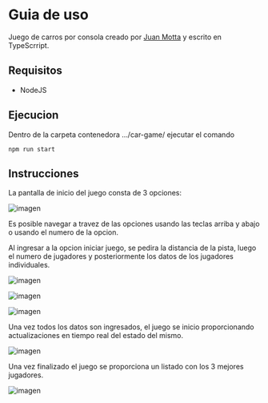 # Guia de uso

Juego de carros por consola creado por [Juan Motta](https://github.com/Juan-Motta) y escrito en TypeScrript.

## Requisitos

* NodeJS

## Ejecucion

Dentro de la carpeta contenedora .../car-game/ ejecutar el comando
```
npm run start
```

## Instrucciones

La pantalla de inicio del juego consta de 3 opciones:

![imagen](https://user-images.githubusercontent.com/78517969/128608576-067a5e8e-d22b-40dc-8b69-f88daac5c413.png)

Es posible navegar a travez de las opciones usando las teclas arriba y abajo o usando el numero de la opcion.

Al ingresar a la opcion iniciar juego, se pedira la distancia de la pista, luego el numero de jugadores y posteriormente los datos de los jugadores individuales.

![imagen](https://user-images.githubusercontent.com/78517969/128608622-dfdd80e7-2eb3-439c-9876-ccf3a307f002.png)

![imagen](https://user-images.githubusercontent.com/78517969/128608630-d5875901-eccc-49c7-9a0a-7f65aeb01f32.png)

![imagen](https://user-images.githubusercontent.com/78517969/128608637-a86eca09-2e6d-47b7-adf7-c4157dc20d1a.png)

Una vez todos los datos son ingresados, el juego se inicio proporcionando actualizaciones en tiempo real del estado del mismo.

![imagen](https://user-images.githubusercontent.com/78517969/128610304-d80292ff-11a9-4271-ad9d-0ae972603f41.png)

Una vez finalizado el juego se proporciona un listado con los 3 mejores jugadores.

![imagen](https://user-images.githubusercontent.com/78517969/128610325-81f1651b-62d5-46b7-9177-c913aea31d54.png)












